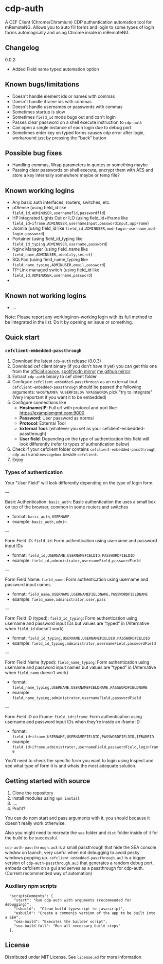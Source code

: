 # cdp-auth

A CEF Client (Chrome/Chromium) CDP authentication automation tool for mRemoteNG. Allows you to auto fill forms and login to some types of login forms automagically and using Chrome inside in mRemoteNG.


## Changelog

0.0.2: 
- Added Field name typed automation option

## Known bugs/limitations
- Doesn't handle element ids or names with commas
- Doesn't handle iframe ids with commas
- Doesn't handle usernames or passwords with commas
- Sometimes startup is slow
- Sometimes `field_id` mode bugs out and can't login
- Passes clear password on a shell execute instruction to `cdp-auth`
- Can open a single instance of each login due to debug port
- Sometimes enter key on typed forms causes cdp error after login, workaround just by pressing the "back" button

## Possible bug fixes
- Handling commas, Wrap parameters in quotes or something maybe
- Passing clear passwords on shell execute, encrypt them with AES and store a key internally somewhere maybe or temp file?

## Known working logins

- Any basic auth interfaces, routers, switches, etc.
- pfSense (using field_id like `field_id,ADMINUSER,usernamefld,passwordfld`)
- HP Integrated Lights Out or ILO (using field_id+iframe like `field_id+iframe,ADMINUSER,usernameInput,passwordInput,appFrame`)
- Joomla (using field_id like `field_id,ADMINUSER,mod-login-username,mod-login-password`)
- Portainer (using field_id_typing like `field_id_typing,ADMINUSER,username,password`)
- Nginx Manager (using field_name like `field_name,ADMINUSER,identity,secret`)
- SQLPad (using field_name_typing like `field_name_typing,ADMINUSER,email,password`)
- TP-Link managed switch (using field_id like `field_id,ADMINUSER,username,password`)
- 

## Known not working logins

- ...

Note: Please report any working/non-working login with its full method to be integrated in the list. Do it by opening an issue or something.

## Quick start

### `cefclient-embedded-passthrough`
1. Download the latest `cdp-auth` [release](https://github.com/supermarsx/cdp-auth/releases) (0.0.3)
2. Download cef client binary (if you don't have it yet) you can get this one from the [official source](https://github.com/chromiumembedded/cef), [spotifycdn mirror](https://github.com/chromiumembedded/cef) [my github mirror](https://github.com/supermarsx/mirror-cef_binary_155.3.13)
3. Extract `cdp-auth` binary to cef client folder
4. Configure `cefclient-embedded-passthrough` as an external tool 
    `cefclient-embedded-passthrough` should be passed the following arguments: 
    `%HOSTNAME% %USERFIELD% %PASSWORD%`
    pick "try to integrate" (Very important if you want it to be embedded)    
5. Configure connections like
    - **Hostname/IP**: Full url with protocol and port like: https://examplemgmt.com:9000
    - **Password**: User password as normal   
    - **Protocol**: External Tool   
    - **External Tool**: (whatever you set as your cefclient-embedded-passthrough)  
    - **User field**: Depending on the type of authentication this field will look differently (refer to types of authentication below)   
6. Check if your cefclient folder contains `cefclient-embedded-passthrough`, `cdp-auth` and `messagebox` beside `cefclient`.
7. Enjoy
   
### Types of authentication
Your "User Field" will look differently depending on the type of login form:

--

Basic Authentication: `basic_auth`: Basic authentication the uses a small box on top of the browser, common in some routers and switches
- format: `basic_auth,USERNAME`
- example: `basic_auth,admin`

--

Form Field ID: `field_id`: Form authentication using username and password input IDs
- format: `field_id,USERNAME,USERNAMEFIELDID,PASSWORDFIELDID`
- example: `field_id,administrator,usernameField,passwordField`

--

Form Field Name: `field_name`: Form authentication using username and password input names
- format: `field_name,USERNAME,USERNAMEFIELDNAME,PASSWORDFIELDNAME`
- example: `field_name,administrator,user,pass`

--

Form Field ID (typed): `field_id_typing`: Form authentication using username and password input IDs but values are "typed" in (Alternative when `field_id` doesn't work)
- format: `field_id_typing,USERNAME,USERNAMEFIELDID,PASSWORDFIELDID`
- example: `field_id_typing,administrator,usernameField,passwordField`

--

Form Field Name (typed): `field_name_typing`: Form authentication using username and password input names but values are "typed" in (Alternative when `field_name` doesn't work)
- format: `field_name_typing,USERNAME,USERNAMEFIELDNAME,PASSWORDFIELDNAME`
- example: `field_name_typing,administrator,usernameField,passwordField`

--

Form Field ID on Iframe: `field_id+iframe`: Form authentication using username and password input IDs when they're inside an iframe ID
- format: `field_id+iframe,USERNAME,USERNAMEFIELDID,PASSWORDFIELDID,IFRAMEID`
- example: `field_id+iframe,administrator,usernameField,passwordField,loginFrame`


You'll need to check the specific form you want to login using Inspect and see what type of form it is and whats the most adequate solution.

## Getting started with source
1. Clone the repository
2. Install modules using ` npm install `
3. .…
4. Profit?

You can do npm start and pass arguments with it, you should because it doesn't really work otherwise.

Also you might need to recreate the `sea` folder and `dist` folder inside of it for the build to be successful.

`cdp-auth-passthrough.au3` is a small passthrough that hide the SEA console window on launch, very useful when not debugging to avoid pesky windows popping up.
`cefclient-embedded-passthrough.au3` is a bigger version of `cdp-auth-passthrough.au3` that generates a random debug port, embeds cefclient on a gui and serves as a passthrough for cdp-auth. (Current recommended way of automation)

### Auxiliary npm scripts
```
  "scriptsComments": {
    "start": "Run cdp-auth with arguments (recommended for debugging)",
    "tsbuild":  "Clean build typescript to javascript",
    "esbuild": "Create a commonjs version of the app to be built into a SEA",
    "sea-build": "Executes the builder script",
    "sea-build-full": "Run all necessary build steps"
  },
```

## License
Distributed under MIT License. See `license.md` for more information.
